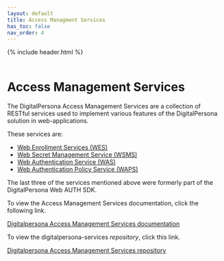 ```yaml
---
layout: default
title: Access Managment Services
has_toc: false
nav_order: 4
---
```


{% include header.html %}  
<BR>

# Access Management Services  

The DigitalPersona Access Management Services are a collection of RESTful services used to implement various features of the DigitalPersona solution in web-applications.

These services are:

- [Web Enrollment Services (WES)](https://hidglobal.github.io/digitalpersona-access-management-services/docs/wes.html)
- [Web Secret Management Service (WSMS)](https://hidglobal.github.io/digitalpersona-access-management-services/docs/wsms.html)  
- [Web Authentication Service (WAS)](https://hidglobal.github.io/digitalpersona-access-management-services/docs/wsms.html)
- [Web Authentication Policy Service (WAPS)](https://hidglobal.github.io/digitalpersona-access-management-services/docs/waps.html)

The last three of the services mentioned above were formerly part of the DigitalPersona Web AUTH SDK.

To view the Access Management Services documentation, click the following link.

[Digitalpersona Access Management Services documentation](https://hidglobal.github.io/digitalpersona-access-management-services/)

To view the digitalpersona-services *repository*, click this link.

[Digitalpersona Access Management Services repository](https://github.com/hidglobal/digitalpersona-access-management-services/)

